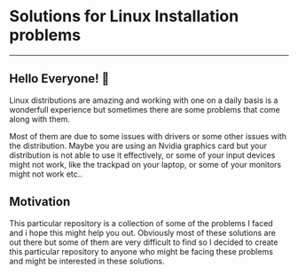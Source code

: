 # Solutions for Linux Installation problems #
---
## Hello Everyone! 👋 ## 

Linux distributions are amazing and working with one on a daily basis is a wonderfull experience but sometimes there are some problems that come along with them.

Most of them are due to some issues with drivers or some other issues with the distribution. Maybe you are using an Nvidia graphics card but your distribution is not able to use it effectively, or some of your input devices might not work, like the trackpad on your laptop, or some of your monitors might not work etc..

## Motivation ##

This particular repository is a collection of some of the problems I faced and i hope this might help you out.
Obviously most of these solutions are out there but some of them are very difficult to find so I decided to create this particular repository to anyone who might be facing these problems and might be interested in these solutions.